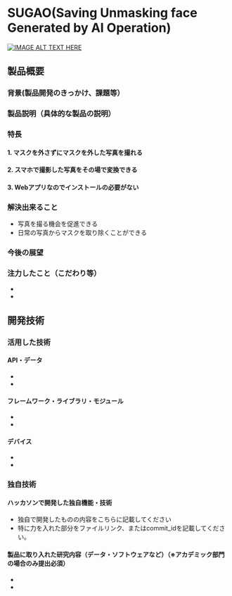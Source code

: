 # **SUGAO**(**S**aving **U**nmasking face **G**enerated by **A**I **O**peration)

[![IMAGE ALT TEXT HERE](https://jphacks.com/wp-content/uploads/2022/08/JPHACKS2022_ogp.jpg)](https://www.youtube.com/watch?v=LUPQFB4QyVo)

## 製品概要
### 背景(製品開発のきっかけ、課題等）
<!--担当：中野-->

### 製品説明（具体的な製品の説明）
<!--担当：三好-->

### 特長
<!--担当：森下-->
#### 1. マスクを外さずにマスクを外した写真を撮れる
#### 2. スマホで撮影した写真をその場で変換できる
#### 3. Webアプリなのでインストールの必要がない

### 解決出来ること
* 写真を撮る機会を促進できる
* 日常の写真からマスクを取り除くことができる

### 今後の展望
### 注力したこと（こだわり等）
* 
* 


## 開発技術
### 活用した技術
<!--担当：全員-->
#### API・データ
* 
* 

#### フレームワーク・ライブラリ・モジュール
* 
* 

#### デバイス
* 
* 

### 独自技術
#### ハッカソンで開発した独自機能・技術
* 独自で開発したものの内容をこちらに記載してください
* 特に力を入れた部分をファイルリンク、またはcommit_idを記載してください。

#### 製品に取り入れた研究内容（データ・ソフトウェアなど）（※アカデミック部門の場合のみ提出必須）
* 
* 
